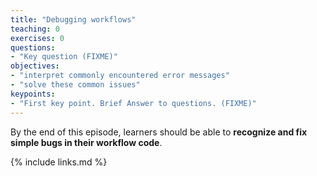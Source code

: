 ```yaml
---
title: "Debugging workflows"
teaching: 0
exercises: 0
questions:
- "Key question (FIXME)"
objectives:
- "interpret commonly encountered error messages"
- "solve these common issues"
keypoints:
- "First key point. Brief Answer to questions. (FIXME)"
---
```

By the end of this episode,
learners should be able to
__recognize and fix simple bugs in their workflow code__.

{% include links.md %}
